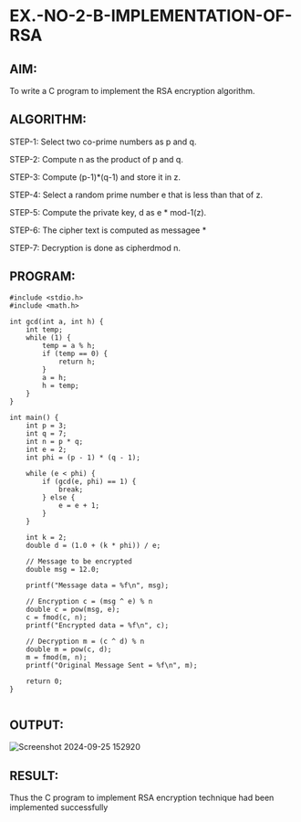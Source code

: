 # EX.-NO-2-B-IMPLEMENTATION-OF-RSA

## AIM:
  To write a C program to implement the RSA encryption algorithm.
  
## ALGORITHM:

  STEP-1: Select two co-prime numbers as p and q.
  
  STEP-2: Compute n as the product of p and q.
  
  STEP-3: Compute (p-1)*(q-1) and store it in z.
  
  STEP-4: Select a random prime number e that is less than that of z.
  
  STEP-5: Compute the private key, d as e * mod-1(z).
  
  STEP-6: The cipher text is computed as messagee *
  
  STEP-7: Decryption is done as cipherdmod n.
  
## PROGRAM: 
```
#include <stdio.h>
#include <math.h>

int gcd(int a, int h) {
    int temp;
    while (1) {
        temp = a % h;
        if (temp == 0) {
            return h;
        }
        a = h;
        h = temp;
    }
}

int main() {
    int p = 3;
    int q = 7;
    int n = p * q;
    int e = 2;
    int phi = (p - 1) * (q - 1);

    while (e < phi) {
        if (gcd(e, phi) == 1) {
            break;
        } else {
            e = e + 1;
        }
    }
    
    int k = 2;
    double d = (1.0 + (k * phi)) / e;

    // Message to be encrypted
    double msg = 12.0;

    printf("Message data = %f\n", msg);

    // Encryption c = (msg ^ e) % n
    double c = pow(msg, e);
    c = fmod(c, n);
    printf("Encrypted data = %f\n", c);

    // Decryption m = (c ^ d) % n
    double m = pow(c, d);
    m = fmod(m, n);
    printf("Original Message Sent = %f\n", m);

    return 0;
}


```

## OUTPUT:
![Screenshot 2024-09-25 152920](https://github.com/user-attachments/assets/9297071f-dce2-47c0-be13-c752d483de82)


## RESULT:
  Thus the C program to implement RSA encryption technique had been implemented successfully
